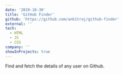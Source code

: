 ```yaml
---
date: '2019-10-30'
title: 'GitHub Finder'
github: 'https://github.com/ank1traj/github-finder'
external: ''
tech:
  - HTML
  - JS
  - CSS
company: ''
showInProjects: true
---
```


Find and fetch the details of any user on Github.